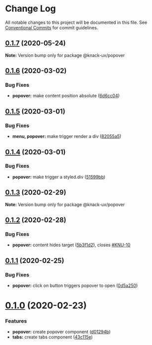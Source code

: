 # Change Log

All notable changes to this project will be documented in this file.
See [Conventional Commits](https://conventionalcommits.org) for commit guidelines.

## [0.1.7](https://github.com/knack-ux/knack-ux/compare/@knack-ux/popover@0.1.6...@knack-ux/popover@0.1.7) (2020-05-24)

**Note:** Version bump only for package @knack-ux/popover





## [0.1.6](https://github.com/knack-ux/knack-ux/compare/@knack-ux/popover@0.1.5...@knack-ux/popover@0.1.6) (2020-03-02)


### Bug Fixes

* **popover:** make content position absolute ([6d6cc04](https://github.com/knack-ux/knack-ux/commit/6d6cc04336ac035cdb6d49b78b93bb8a847762f5))





## [0.1.5](https://github.com/knack-ux/knack-ux/compare/@knack-ux/popover@0.1.4...@knack-ux/popover@0.1.5) (2020-03-01)


### Bug Fixes

* **menu, popover:** make trigger render a div ([82055a5](https://github.com/knack-ux/knack-ux/commit/82055a5c16abc54bfb3a215ec202c3740eeff9d1))





## [0.1.4](https://github.com/knack-ux/knack-ux/compare/@knack-ux/popover@0.1.3...@knack-ux/popover@0.1.4) (2020-03-01)


### Bug Fixes

* **popover:** make trigger a styled.div ([51599bb](https://github.com/knack-ux/knack-ux/commit/51599bbb3aa587af09b01b16be1a3854f4db8349))





## [0.1.3](https://github.com/knack-ux/knack-ux/compare/@knack-ux/popover@0.1.2...@knack-ux/popover@0.1.3) (2020-02-29)

**Note:** Version bump only for package @knack-ux/popover





## [0.1.2](https://github.com/knack-ux/knack-ux/compare/@knack-ux/popover@0.1.1...@knack-ux/popover@0.1.2) (2020-02-28)


### Bug Fixes

* **popover:** content hides target ([5b3f1d2](https://github.com/knack-ux/knack-ux/commit/5b3f1d219482dc2df80bf1a8526a7bcb601cc81f)), closes [#KNU-10](https://github.com/knack-ux/knack-ux/issues/KNU-10)





## [0.1.1](https://github.com/knack-ux/knack-ux/compare/@knack-ux/popover@0.1.0...@knack-ux/popover@0.1.1) (2020-02-25)


### Bug Fixes

* **popover:** click on button triggers popover to open ([0d5a250](https://github.com/knack-ux/knack-ux/commit/0d5a2509da111764c8beb7d19358cde2a21d48f8))





# [0.1.0](https://github.com/knack-ux/knack-ux/compare/@knack-ux/popover@0.2.0...@knack-ux/popover@0.1.0) (2020-02-23)


### Features

* **popover:** create popover component ([d01294b](https://github.com/knack-ux/knack-ux/commit/d01294bbe94595ad19d319362d82804c6fa19017))
* **tabs:** create tabs component ([43c115e](https://github.com/knack-ux/knack-ux/commit/43c115ef6f423c18fbe3070f71645c0df6c88830))
